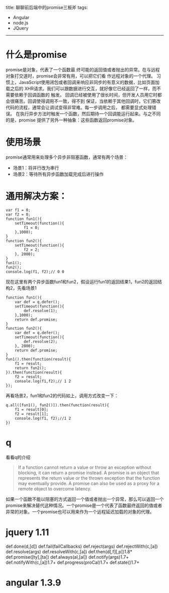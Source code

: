 title: 聊聊前后端中的promise三板斧
tags: 
- Angular
- node.js
- JQuery
---

# 什么是promise
promise是对象，代表了一个函数最
终可能的返回值或者抛出的异常。在与远程对象打交道时，promise会非常有用，可以把它们看
作远程对象的一个代理。
习惯上，JavaScript使用闭包或者回调来响应非同步的有意义的数据，比如页面加载之后的
XHR请求。我们可以跟数据进行交互，就好像它已经返回了一样，而不需要依赖于回调函数的
触发。
回调已经被使用了很长时间，但开发人员用它时都会很痛苦。回调使得调用不一致，得不到
保证，当依赖于其他回调时，它们篡改代码的流程，通常会让调试变得非常难。每一步调用之后，
都需要显式处理错误。
在执行异步方法时触发一个函数，然后期待一个回调能运行起来。与之不同的是，promise
提供了另外一种抽象：这些函数返回promise对象。
# 使用场景
promise通常用来处理多个异步非阻塞函数，通常有两个场景：
* 场景1：将并行改为串行
* 场景2：等待所有异步函数加载完成后进行操作

# 通用解决方案：

    var f1 = 0;
    var f2 = 0;
    function fun1(){
        setTimeout(function(){
            f1 = 0;
        },1000);
    }
    function fun2(){
        setTimeout(function(){
            f2 = 2;
        }, 2000);
    }
    fun1();
    fun2();
    console.log(f1, f2);// 0 0

现在这里有两个异步函数fun1和fun2，假设运行fun1的返回结果1，fun2的返回结构2，先看场景1

    function fun1(){
        var def = q.defer();
        setTimeout(function(){
            def.resolve(1);
        },1000);
        return def.promise;
    }
    function fun2(){
        var def = q.defer();
        setTimeout(function(){
            def.resolve(2);
        }, 2000);
        return def.promise;
    }
    fun1().then(function(result){
        f1 = result;
        return fun2();
    }).then(function(result){
        f2 = result;
        console.log(f1,f2);// 1 2
    });
再看场景2，fun1和fun2的代码如上，调用方式改变一下：
    
    q.all([fun1(), fun2()]).then(function(result){
        f1 = result[0];
        f2 = result[1];
        console.log(f1, f2);//1 2
    })

# q
看看q的介绍

>If a function cannot return a value or throw an exception without blocking, it can return a promise instead. A promise is an object that represents the return value or the thrown exception that the function may eventually provide. A promise can also be used as a proxy for a remote object to overcome latency.

如果一个函数不能以阻塞的方式返回一个值或者抛出一个异常，那么可以返回一个promise来解决替代这种情况。一个promise是一个代表了函数最终返回的值或者异常的对象。一个promise也可以用来作为一个远程延迟加载的对象的代理。

# jquery 1.11

def.done(d,[d])
def.fail(failCallbacks)
def.reject(args)
def.rejectWith(c,[a])
def.resolve(args)
def.resolveWith(c,[a])
def.then(d[,f][,p])1.8*
def.promise([ty],[ta])
def.always(al,[al])
def.notify(args)1.7+
def.notifyWith(c,[a])1.7+
def.progress(proCal)1.7+
def.state()1.7+

# angular 1.3.9

